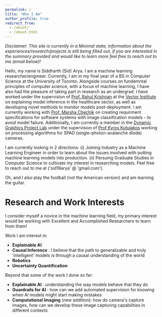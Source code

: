 ```yaml
---
permalink: /
title: "Who I Am"
author_profile: true
redirect_from: 
  - /about/
  - /about.html
---
```


*Disclaimer: This site is currently in a Minimal state, information about the experiences/research/projects is still being filled out, if you are interested in the summary provided and would like to learn more feel free to reach out to me (email below)!*

Hello, my name is Siddharth (Sid) Arya. I am a machine learning researcher/engineer. Currently, I am in my final year of a BS in Computer Science at the University of Toronto. Alongside courses on fundemntal principles of computer science, with a focus of machine learning, I have also had the pleasure of taking part in research as an undergrad. I have worked under the supervision of  [Prof. Rahul Krishnan](https://www.cs.toronto.edu/~rahulgk/index.html) at the [Vector Institute](https://vectorinstitute.ai/) on explaining model inference in the healthcare sector, as well as developing novel methods to monitor models post-deployment. I am currently working with [Prof. Marsha Chechik](https://www.cs.toronto.edu/~chechik/) on creating requirment specifications for software systems with image classification models - to avoid model failure. Additionally, I am currently a member in the [Dynamic Graphics Project Lab](https://www.dgp.toronto.edu/) under the supervision of [Prof Kyros Kutulakos](https://www.cs.toronto.edu/~kyros/) working on processing algorithms for SPAD (single-photon-avalanche diode) cameras.

I am currently looking in 2 directions: (i) Joining Industry as a Machine Learning Engineer in order to learn about the issues involved with putting machine learning models into production. (ii) Persuing Graduate Studies in Computer Science to cultivate my interest in researching models. Feel free to reach out to me at ('sid19arya' @ 'gmail.com').

Oh, and I also play the football (not the American version) and am learning the guitar. 

Research and Work Interests
======
I consider myself a novice in the machine learning field, my primary interest would be working with Excellent and Accomplished Researchers to learn from them! 

Work I am interest in:

- **Explainable AI** 
- **Causal Inference** : I believe that the path to generalizable and truly 'intelligent' models is through a causal understanding of the world
- **Robotics**
- **Uncertainty Quantification**

Beyond that some of the work I done so far:

- **Explainable AI** : understanding the way models behave that they do
- **Guardrails for AI** : how can we add automated supervision for knowing when AI models might start making mistakes
- **Computational Imaging** (new addition): how do camera's capture images, how can we develop these image capturing capabilities in different contexts

